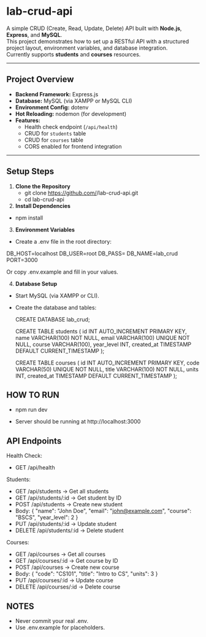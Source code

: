 # lab-crud-api

A simple CRUD (Create, Read, Update, Delete) API built with **Node.js**, **Express**, and **MySQL**.  
This project demonstrates how to set up a RESTful API with a structured project layout, environment variables, and database integration.  
Currently supports **students** and **courses** resources.

---

## Project Overview
- **Backend Framework:** Express.js  
- **Database:** MySQL (via XAMPP or MySQL CLI)  
- **Environment Config:** dotenv  
- **Hot Reloading:** nodemon (for development)  
- **Features:**
  - Health check endpoint (`/api/health`)
  - CRUD for `students` table
  - CRUD for `courses` table
  - CORS enabled for frontend integration

---

## Setup Steps

1. **Clone the Repository**
   - git clone https://github.com/<your-username>/lab-crud-api.git
   - cd lab-crud-api
2. **Install Dependencies**
  - npm install
3. **Environment Variables**
  - Create a .env file in the root directory:
  
  DB_HOST=localhost
  DB_USER=root
  DB_PASS=
  DB_NAME=lab_crud
  PORT=3000

  Or copy .env.example and fill in your values.

4. **Database Setup**
- Start MySQL (via XAMPP or CLI).
- Create the database and tables:

  CREATE DATABASE lab_crud;
  
  CREATE TABLE students (
    id INT AUTO_INCREMENT PRIMARY KEY,
    name VARCHAR(100) NOT NULL,
    email VARCHAR(100) UNIQUE NOT NULL,
    course VARCHAR(100),
    year_level INT,
    created_at TIMESTAMP DEFAULT CURRENT_TIMESTAMP
  );
  
  CREATE TABLE courses (
    id INT AUTO_INCREMENT PRIMARY KEY,
    code VARCHAR(50) UNIQUE NOT NULL,
    title VARCHAR(100) NOT NULL,
    units INT,
    created_at TIMESTAMP DEFAULT CURRENT_TIMESTAMP
  );

## HOW TO RUN
 -  npm run dev
  
 - Server should be running at http://localhost:3000

## API Endpoints
Health Check:
  - GET /api/health

Students:
  - GET /api/students → Get all students
  - GET /api/students/:id → Get student by ID
  - POST /api/students → Create new student
  - Body: { "name": "John Doe", "email": "john@example.com", "course": "BSCS", "year_level": 2 }
  - PUT /api/students/:id → Update student
  - DELETE /api/students/:id → Delete student

Courses:
  - GET /api/courses → Get all courses
  - GET /api/courses/:id → Get course by ID
  - POST /api/courses → Create new course
  - Body: { "code": "CS101", "title": "Intro to CS", "units": 3 }
  - PUT /api/courses/:id → Update course
  - DELETE /api/courses/:id → Delete course

## NOTES
- Never commit your real .env.
- Use .env.example for placeholders.
